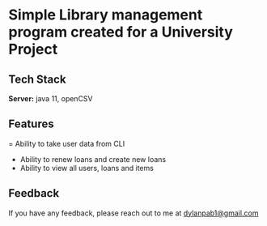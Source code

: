 # Simple Library management program created for a University Project 

## Tech Stack

**Server:** java 11, openCSV

## Features

= Ability to take user data from CLI 
- Ability to renew loans and create new loans
- Ability to view all users, loans and items

## Feedback

If you have any feedback, please reach out to me at dylanpab1@gmail.com
